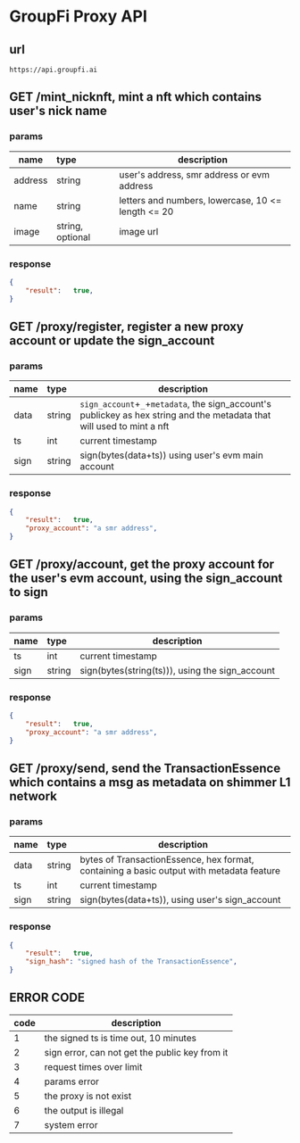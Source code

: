 # GroupFi Proxy API

## url 
```
https://api.groupfi.ai
```

## GET /mint_nicknft, mint a nft which contains user's nick name
### params
|  name  |  type  |  description  |
| ------ | :---- | ---------- |
|address|string| user's address, smr address or evm address|
|name|string|letters and numbers, lowercase, 10 <= length <= 20|
|image| string, optional|image url|
### response
```json
{
    "result":   true,
}
```

## GET /proxy/register, register a new proxy account or update the sign_account
### params
|  name  |  type  |  description  |
| ------ | :---- | ---------- |
|data|string| `sign_account`+`_`+`metadata`, the sign_account's publickey as hex string and the metadata that will used to mint a nft|
|ts|int| current timestamp|
|sign|string| sign(bytes(data+ts)) using user's evm main account|
### response
```json
{
    "result":   true,
	"proxy_account": "a smr address",
}
```

## GET /proxy/account, get the proxy account for the user's evm account, using the sign_account to sign
### params
|  name  |  type  |  description  |
| ------ | :---- | ---------- |
|ts|int| current timestamp|
|sign|string| sign(bytes(string(ts))), using the sign_account|
### response
```json
{
    "result":   true,
	"proxy_account": "a smr address",
}
```

## GET /proxy/send, send the TransactionEssence which contains a msg as metadata on shimmer L1 network
### params
|  name  |  type  |  description  |
| ------ | :---- | ---------- |
|data|string|bytes of TransactionEssence, hex format, containing a basic output with metadata feature|
|ts|int| current timestamp|
|sign|string| sign(bytes(data+ts)), using user's sign_account|
### response
```json
{
    "result":   true,
	"sign_hash": "signed hash of the TransactionEssence",
}
```

## ERROR CODE
|code | description|
|---|------------|
|1|the signed ts is time out, 10 minutes|
|2|sign error, can not get the public key from it|
|3|request times over limit|
|4|params error|
|5|the proxy is not exist|
|6|the output is illegal|
|7|system error|